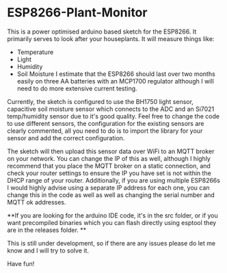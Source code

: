 # ESP8266-Plant-Monitor
This is a power optimised arduino based sketch for the ESP8266. It primarily serves to look after your houseplants. It will measure things like:
- Temperature
- Light
- Humidity
- Soil Moisture
I estimate that the ESP8266 should last over two months easily on three AA batteries with an MCP1700 regulator although I will need to do more extensive current testing. 

Currently, the sketch is configured to use the BH1750 light sensor, capacitive soil moisture sensor which connects to the ADC and an Si7021 temp/humidity sensor due to it's good quality. Feel free to change the code to use different sensors, the configuration for the existing sensors are clearly commented, all you need to do is to import the library for your sensor and add the correct configuration. 

The sketch will then upload this sensor data over WiFi to an MQTT broker on your network. You can change the IP of this as well, although I highly recommend that you place the MQTT broker on a static connection, and check your router settings to ensure the IP you have set is not within the DHCP range of your router. Additionally, if you are using multiple ESP8266s I would highly advise using a separate IP address for each one, you can change this in the code as well as well as changing the serial number and MQTT ok addresses. 

**If you are looking for the arduino IDE code, it's in the src folder, or if you want precompiled binaries which you can flash directly using esptool they are in the releases folder. **

This is still under development, so if there are any issues please do let me know and I will try to solve it. 

Have fun!

